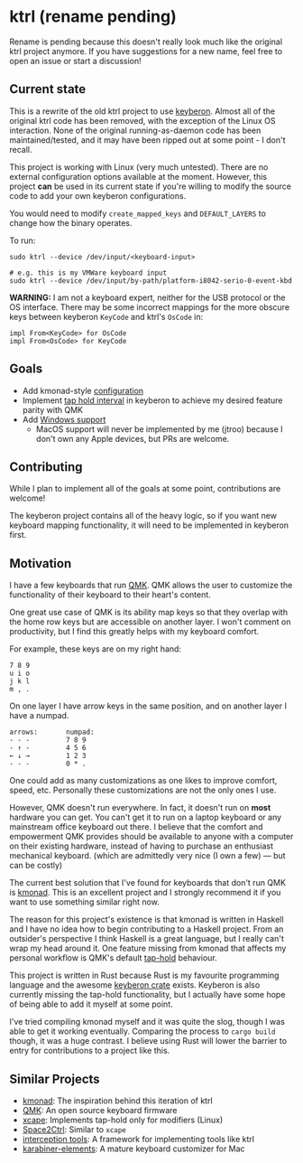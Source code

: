 # ktrl (rename pending)

Rename is pending because this doesn't really look much like the original ktrl
project anymore. If you have suggestions for a new name, feel free to open an
issue or start a discussion!

## Current state

This is a rewrite of the old ktrl project to use
[keyberon](https://github.com/TeXitoi/keyberon). Almost all of the original
ktrl code has been removed, with the exception of the Linux OS interaction.
None of the original running-as-daemon code has been maintained/tested, and it
may have been ripped out at some point - I don't recall.

This project is working with Linux (very much untested). There are no external
configuration options available at the moment. However, this project **can** be
used in its current state if you're willing to modify the source code to add
your own keyberon configurations.

You would need to modify `create_mapped_keys` and `DEFAULT_LAYERS` to change
how the binary operates.

To run:

    sudo ktrl --device /dev/input/<keyboard-input>

    # e.g. this is my VMWare keyboard input
    sudo ktrl --device /dev/input/by-path/platform-i8042-serio-0-event-kbd

**WARNING:** I am not a keyboard expert, neither for the USB protocol or the OS
interface. There may be some incorrect mappings for the more obscure keys
between keyberon `KeyCode` and ktrl's `OsCode` in:

    impl From<KeyCode> for OsCode
    impl From<OsCode> for KeyCode

## Goals

- Add kmonad-style [configuration](https://github.com/jtroo/ktrl/issues/1)
- Implement [tap hold interval](https://github.com/TeXitoi/keyberon/issues/37)
  in keyberon to achieve my desired feature parity with QMK
- Add [Windows support](https://github.com/jtroo/ktrl/issues/2)
  - MacOS support will never be implemented by me (jtroo) because I don't own
    any Apple devices, but PRs are welcome.

## Contributing

While I plan to implement all of the goals at some point, contributions are
welcome!

The keyberon project contains all of the heavy logic, so if you want new
keyboard mapping functionality, it will need to be implemented in keyberon
first.

## Motivation

I have a few keyboards that run [QMK](https://docs.qmk.fm/#/). QMK allows the
user to customize the functionality of their keyboard to their heart's content.

One great use case of QMK is its ability map keys so that they overlap with the
home row keys but are accessible on another layer. I won't comment on
productivity, but I find this greatly helps with my keyboard comfort.

For example, these keys are on my right hand:

    7 8 9
    u i o
    j k l
    m , .

On one layer I have arrow keys in the same position, and on another layer I
have a numpad.

    arrows:       numpad:
    - - -         7 8 9
    - ↑ -         4 5 6
    ← ↓ →         1 2 3
    - - -         0 * .

One could add as many customizations as one likes to improve comfort, speed,
etc. Personally these customizations are not the only ones I use.

However, QMK doesn't run everywhere. In fact, it doesn't run on **most**
hardware you can get. You can't get it to run on a laptop keyboard or any
mainstream office keyboard out there. I believe that the comfort and
empowerment QMK provides should be available to anyone with a computer on
their existing hardware, instead of having to purchase an enthusiast mechanical
keyboard. (which are admittedly very nice (I own a few) — but can be costly)

The current best solution that I've found for keyboards that don't run QMK is
[kmonad](https://github.com/david-janssen/kmonad). This is an excellent project
and I strongly recommend it if you want to use something similar right now.

The reason for this project's existence is that kmonad is written in Haskell
and I have no idea how to begin contributing to a Haskell project. From an
outsider's perspective I think Haskell is a great language, but I really can't
wrap my head around it. One feature missing from kmonad that affects my
personal workflow is QMK's default
[tap-hold](https://docs.qmk.fm/#/tap_hold?id=tapping-force-hold) behaviour.

This project is written in Rust because Rust is my favourite programming
language and the awesome [keyberon crate](https://github.com/TeXitoi/keyberon)
exists. Keyberon is also currently missing the tap-hold functionality, but I
actually have some hope of being able to add it myself at some point.

I've tried compiling kmonad myself and it was quite the slog, though I was able
to get it working eventually. Comparing the process to `cargo build` though, it
was a huge contrast. I believe using Rust will lower the barrier to entry for
contributions to a project like this.

## Similar Projects
- [kmonad](https://github.com/david-janssen/kmonad): The inspiration behind this iteration of ktrl
- [QMK](https://docs.qmk.fm/#/): An open source keyboard firmware
- [xcape](https://github.com/alols/xcape): Implements tap-hold only for modifiers (Linux)
- [Space2Ctrl](https://github.com/r0adrunner/Space2Ctrl): Similar to `xcape`
- [interception tools](https://gitlab.com/interception/linux/tools): A framework for implementing tools like ktrl
- [karabiner-elements](https://karabiner-elements.pqrs.org/): A mature keyboard customizer for Mac
